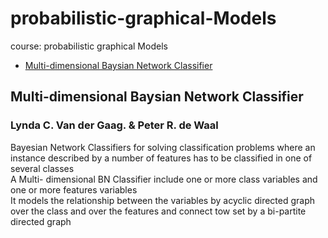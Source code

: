 # probabilistic-graphical-Models
course: probabilistic graphical Models  
  

* [Multi-dimensional Baysian Network Classifier](https://github.com/E008001/probabilistic-graphical-Models/blob/master/Multi-dim%20BN%20classifier-1.pdf)
## Multi-dimensional Baysian Network Classifier
### Lynda C. Van der Gaag. &   Peter R. de Waal  
  
  Bayesian Network Classifiers for solving classification problems where an instance described by a number of features has to be classified  in one of several classes  
A Multi- dimensional BN Classifier include one or more class variables and one or more features variables  
It models the relationship between the variables by acyclic directed graph over the class and over the features and connect tow set by a bi-partite directed graph  



